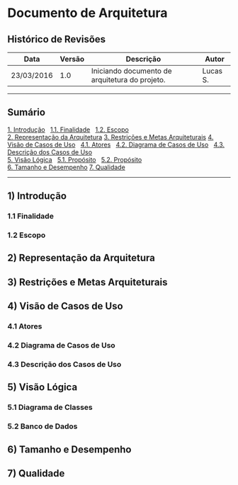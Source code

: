 # Documento de Arquitetura

## Histórico de Revisões

|      Data     | Versão | Descrição                                                                | Autor         |
|---------------|--------|--------------------------------------------------------------------------|-------------|
|  23/03/2016   |  1.0   | Iniciando documento de arquitetura do projeto.                           | Lucas S.      |


-------------------------------------------------------------------

## Sumário

[1. Introdução](#1-introdução)
&nbsp;&nbsp;[1.1. Finalidade](#11-finalidade)
&nbsp;&nbsp;[1.2. Escopo](#12-escopo)    
[2. Representação da Arquitetura](#2-representação-da-arquitetura)
[3. Restrições e Metas Arquiteturais](#3-restrições-e-metas-arquiteturais)
[4. Visão de Casos de Uso](#4-visão-de-casos-de-uso)
&nbsp;&nbsp;[4.1. Atores](#41-atores)
&nbsp;&nbsp;[4.2. Diagrama de Casos de Uso](#42-diagrama-de-casos-de-uso)
&nbsp;&nbsp;[4.3. Descrição dos Casos de Uso](#43-descrição-dos-casos-de-uso)    
[5. Visão Lógica](#5-visão-lógica)
&nbsp;&nbsp;[5.1. Propósito](#51-diagrama-de-classes)
&nbsp;&nbsp;[5.2. Propósito](#52-banco-de-dados)    
[6. Tamanho e Desempenho](#6-tamanho-e-desempenho)
[7. Qualidade](#7-qualidade)

-------------------------------------------------------------------

## 1) Introdução

### 1.1 Finalidade

### 1.2 Escopo

## 2) Representação da Arquitetura

## 3) Restrições e Metas Arquiteturais

## 4) Visão de Casos de Uso

### 4.1 Atores

### 4.2 Diagrama de Casos de Uso

### 4.3 Descrição dos Casos de Uso

## 5) Visão Lógica

### 5.1 Diagrama de Classes

### 5.2 Banco de Dados

## 6) Tamanho e Desempenho

## 7) Qualidade